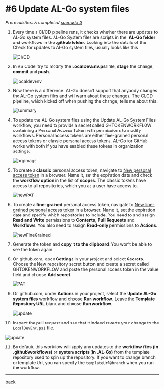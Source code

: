# #6 Update AL-Go system files

*Prerequisites: A completed [scenario 5](RegisterProductionEnvironment.md)*

1. Every time a CI/CD pipeline runs, it checks whether there are updates to AL-Go system files. AL-Go System files are scripts in the **.AL-Go folder** and workflows in the **.github folder**. Looking into the details of the Check for updates to Al-Go system files, usually looks like this

   ![CI/CD](https://github.com/microsoft/AL-Go/assets/10775043/8322a06e-a270-4b6d-8d92-ccc547ca4555)

1. In VS Code, try to modify the **LocalDevEnv.ps1** file, **stage** the change, **commit** and **push**.

   ![localdevenv](https://github.com/microsoft/AL-Go/assets/10775043/9eb67bc0-5460-44c5-8ede-fc8f6545a821)

1. Now there is a difference. AL-Go doesn’t support that anybody changes the AL-Go system files and will warn about these changes. The CI/CD pipeline, which kicked off when pushing the change, tells me about this.

   ![summary](https://github.com/microsoft/AL-Go/assets/10775043/8b87cf1e-5f39-487d-9b39-4ebf9a39706a)

1. To update the AL-Go system files using the Update AL-Go System Files workflow, you need to provide a secret called GHTOKENWORKFLOW containing a Personal Access Token with permissions to modify workflows. Personal access tokens are either fine-grained personal access tokens or classic personal access tokens. AL-Go for GitHub works with both if you have enabled these tokens in organization settings:

   ![orgimage](https://github.com/microsoft/AL-Go/assets/10775043/f3a26b6c-ddf6-4ab6-9e7e-2a4ac04a0828)

1. To create a **classic** personal access token, navigate to [New personal access token](https://github.com/settings/tokens/new) in a browser. Name it, set the expiration date and check the **workflow option** in the list of **scopes**. The classic tokens have access to all repositories, which you as a user have access to.

   ![newPAT](https://github.com/microsoft/AL-Go/assets/10775043/1ab9978a-37e8-423a-8f8e-5c0203f7ae00)

1. To create a **fine-grained** personal access token, navigate to [New fine-grained personal access token](https://github.com/settings/personal-access-tokens/new) in a browser. Name it, set the expiration date and specify which repositories to include. You need to and assign **Read and Write** permissions to **Contents**, **Pull Requests** and **Workflows**. You also need to assign **Read-only** permissions to **Actions**.

   ![newFineGrained](https://github.com/microsoft/AL-Go/assets/10775043/c4618a82-3f56-4423-9ab5-15b53b4b2e95)

1. Generate the token and **copy it to the clipboard**. You won’t be able to see the token again.

1. On github.com, open **Settings** in your project and select **Secrets**. Choose the New repository secret button and create a secret called GHTOKENWORKFLOW and paste the personal access token in the value field and choose **Add secret**.

   ![PAT](https://github.com/microsoft/AL-Go/assets/10775043/7dcccca3-ec43-47ba-bffb-795332c890ad)

1. On github.com, under **Actions** in your project, select the **Update AL-Go system files** workflow and choose **Run workflow**. Leave the **Template Repository URL** blank and choose **Run workflow**.

   ![update](https://github.com/microsoft/AL-Go/assets/10775043/221e6aa1-27a8-47ea-b011-88bb6b7005b9)

1. Inspect the pull request and see that it indeed reverts your change to the `LocalDevEnv.ps1` file.

![update](https://github.com/microsoft/AL-Go/assets/10775043/c5811750-eeb2-4ce5-a8a6-9d7db620c81e)

11. By default, this workflow will apply any updates to the **workflow files (in .github\\workflows)** or **system scripts (in .AL-Go)** from the template repository used to spin up the repository. If you want to change branch or template Url, you can specify the `templateUrl@branch` when you run the workflow.

______________________________________________________________________

[back](../README.md)
